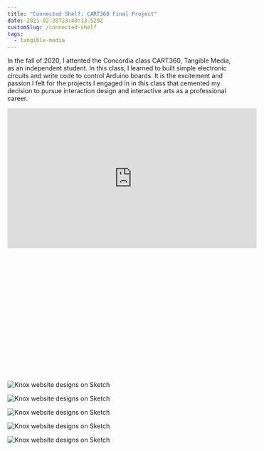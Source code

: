 ```yaml
---
title: "Connected Shelf: CART360 Final Project"
date: 2021-02-20T23:40:13.529Z
customSlug: /connected-shelf
tags:
  - tangible-media
---
```


In the fall of 2020, I attented the Concordia class CART360, Tangible Media, as an independent student. In this class, I learned to built simple electronic circuits and write code to control Arduino boards. It is the excitement and passion I felt for the projects I engaged in in this class that cemented my decision to pursue interaction design and interactive arts as a professional career.

<div class="w-full relative h-0" style="padding-bottom: 56.25%">
<iframe width="560" height="315" src="https://www.youtube.com/embed/AQboZsnryis" frameborder="0" allow="accelerometer; autoplay; clipboard-write; encrypted-media; gyroscope; picture-in-picture" allowfullscreen class="absolute top-0 left-0 w-full h-full"></iframe>
</div>

![Knox website designs on Sketch](shelf_1.png)

![Knox website designs on Sketch](shelf_2.png)

![Knox website designs on Sketch](shelf_3.png)

![Knox website designs on Sketch](shelf_4.png)

![Knox website designs on Sketch](shelf_6.png)

